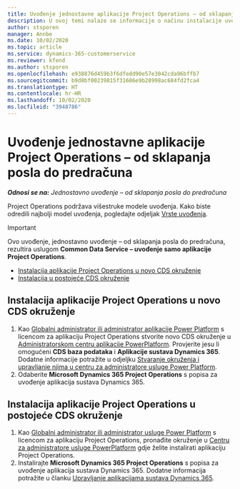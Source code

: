 ```yaml
---
title: Uvođenje jednostavne aplikacije Project Operations – od sklapanja posla do predračuna
description: U ovoj temi nalaze se informacije o načinu instalacije uvođenja jednostavne aplikacije Project Operations – od sklapanja posla do predračuna.
author: stsporen
manager: Annbe
ms.date: 10/02/2020
ms.topic: article
ms.service: dynamics-365-customerservice
ms.reviewer: kfend
ms.author: stsporen
ms.openlocfilehash: e938876d459b3f6dfedd90e57e3042cda96bffb7
ms.sourcegitcommit: b9d8bf00239815f31686e9b28998ac684fd2fca4
ms.translationtype: HT
ms.contentlocale: hr-HR
ms.lasthandoff: 10/02/2020
ms.locfileid: "3948786"
---
```

# <a name="deploy-project-operations-lite-deployment--deal-to-proforma-invoicing"></a>Uvođenje jednostavne aplikacije Project Operations – od sklapanja posla do predračuna

_**Odnosi se na:** Jednostavno uvođenje – od sklapanja posla do predračuna_

Project Operations podržava višestruke modele uvođenja. Kako biste odredili najbolji model uvođenja, pogledajte odjeljak [Vrste uvođenja](determine-deployment-type.md).


> [!IMPORTANT]
> Ovo uvođenje, jednostavno uvođenje – od sklapanja posla do predračuna, rezultira uslugom **Common Data Service – uvođenje samo aplikacije Project Operations**.

- [Instalacija aplikacije Project Operations u novo CDS okruženje](#new)
- [Instalacija u postojeće CDS okruženje](#existing)



## <a name="install-project-operations-to-a-new-cds-environment"></a><a name="new"></a>Instalacija aplikacije Project Operations u novo CDS okruženje

1. Kao [Globalni administrator ili administrator aplikacije Power Platform](https://docs.microsoft.com/power-platform/admin/global-service-administrators-can-administer-without-license) s licencom za aplikaciju Project Operations stvorite novo CDS okruženje u [Administratorskom centru aplikacije PowerPlatform](https://admin.powerplatform.com). Provjerite jesu li omogućeni **CDS baza podataka** i **Aplikacije sustava Dynamics 365**. Dodatne informacije potražite u odjeljku [Stvaranje okruženja i upravljanje njima u centru za administratore usluge Power Platform](https://docs.microsoft.com/power-platform/admin/create-environment#create-an-environment-in-the-power-platform-admin-center).
2. Odaberite **Microsoft Dynamics 365 Project Operations** s popisa za uvođenje aplikacija sustava Dynamics 365.


## <a name="install-project-operations-to-an-existing-cds-environment"></a><a name="existing"></a>Instalacija aplikacije Project Operations u postojeće CDS okruženje

1. Kao [Globalni administrator ili administrator usluge Power Platform](https://docs.microsoft.com/power-platform/admin/global-service-administrators-can-administer-without-license) s licencom za aplikaciju Project Operations, pronađite okruženje u [Centru za administratore usluge PowerPlatform](https://admin.powerplatform.com) gdje želite instalirati aplikaciju Project Operations.
2. Instalirajte **Microsoft Dynamics 365 Project Operations** s popisa za uvođenje aplikacija sustava Dynamics 365. Dodatne informacija potražite u članku [Upravljanje aplikacijama sustava Dynamics 365](https://docs.microsoft.com/power-platform/admin/manage-apps).


